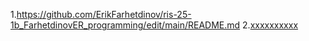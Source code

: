 1.<https://github.com/ErikFarhetdinov/ris-25-1b_FarhetdinovER_programming/edit/main/README.md>
2.[xxxxxxxxxx](https://avatars.mds.yandex.net/i?id=af6c85852373c85f56e7f993aa5c4bcd_l-3734590-images-thumbs&n=13)

